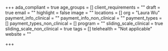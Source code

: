+++
ada_compliant = true
age_groups = []
client_requirements = ""
draft = true
email = ""
highlight = false
image = ""
locations = []
org = "Laura Wu"
payment_info_clinical = ""
payment_info_non_clinical = ""
payment_types = []
payment_types_non_clinical = []
program = ""
sliding_scale_clinical = true
sliding_scale_non_clinical = true
tags = []
telehealth = "Not applicable"
website = ""

+++
